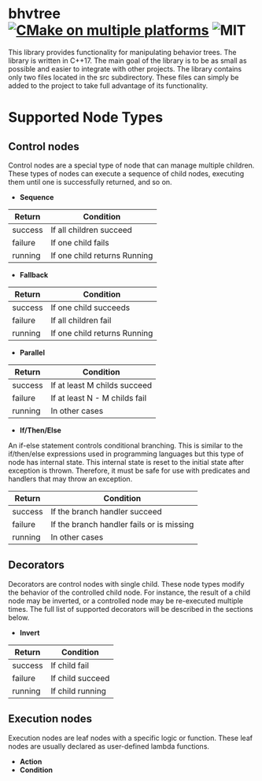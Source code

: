 # bhvtree [![CMake on multiple platforms](https://github.com/cppttl/bhvtree/actions/workflows/test.yml/badge.svg)](https://github.com/cppttl/bhvtree/actions/workflows/test.yml) ![MIT](https://img.shields.io/badge/license-MIT-blue.svg)
This library provides functionality for manipulating behavior trees. The library is written in C++17.
The main goal of the library is to be as small as possible and easier to integrate with other projects.
The library contains only two files located in the src subdirectory.
These files can simply be added to the project to take full advantage of its functionality.

# Supported Node Types
## Control nodes
Control nodes are a special type of node that can manage multiple children.
These types of nodes can execute a sequence of child nodes, executing them until one is successfully returned, and so on.

- **Sequence**

| Return  | Condition                    |
| ------- | ---------------------------- |
| success | If all children succeed      |
| failure | If one child fails           |
| running | If one child returns Running |

- **Fallback**

| Return  | Condition               |
| ------- | ----------------------- |
| success | If one child succeeds   |
| failure | If all children fail    |
| running | If one child returns Running |

- **Parallel**

| Return  | Condition               |
| ------- | ----------------------- |
| success | If at least M childs succeed  |
| failure | If at least N - M childs fail |
| running | In other cases                |

- **If/Then/Else**

An if-else statement controls conditional branching.
This is similar to the if/then/else expressions used in programming languages but this type of node has internal state.
This internal state is reset to the initial state after exception is thrown.
Therefore, it must be safe for use with predicates and handlers that may throw an exception.

| Return  | Condition               |
| ------- | ----------------------- |
| success | If the branch handler succeed             |
| failure | If the branch handler fails or is missing |
| running | In other cases                            |

## Decorators
Decorators are control nodes with single child. These node types modify the behavior of the controlled child node.
For instance, the result of a child node may be inverted, or a controlled node may be re-executed multiple times.
The full list of supported decorators will be described in the sections below.

- **Invert**

| Return  | Condition               |
| ------- | ----------------------- |
| success | If child fail           |
| failure | If child succeed        |
| running | If child running        |

## Execution nodes
Execution nodes are leaf nodes with a specific logic or function. These leaf nodes are usually declared as user-defined lambda functions.

- **Action**
- **Condition**
